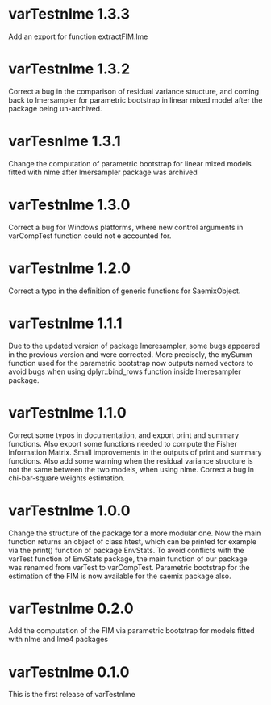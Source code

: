 # varTestnlme 1.3.3

Add an export for function extractFIM.lme 

# varTestnlme 1.3.2

Correct a bug in the comparison of residual variance structure, and coming back to lmersampler for parametric bootstrap in linear mixed model after the package being un-archived.

# varTesnlme 1.3.1

Change the computation of parametric bootstrap for linear mixed models fitted with nlme after lmersampler package was archived

# varTestnlme 1.3.0

Correct a bug for Windows platforms, where new control arguments in varCompTest function could not e accounted for.

# varTestnlme 1.2.0

Correct a typo in the definition of generic functions for SaemixObject.

# varTestnlme 1.1.1

Due to the updated version of package lmeresampler, some bugs appeared in the previous version and were corrected. More precisely, the mySumm function used for the parametric bootstrap now outputs named vectors to avoid bugs when using dplyr::bind_rows function inside lmeresampler package.

# varTestnlme 1.1.0

Correct some typos in documentation, and export print and summary functions. Also export some functions needed to compute the Fisher Information Matrix. Small improvements in the outputs of print and summary functions. Also add some warning when the residual variance structure is not the same between the two models, when using nlme.
Correct a bug in chi-bar-square weights estimation.

# varTestnlme 1.0.0

Change the structure of the package for a more modular one. Now the main function returns an object of class htest, which can be printed for example via the print() function of package EnvStats. To avoid conflicts with the varTest function of EnvStats package, the main function of our package was renamed from varTest to varCompTest.
Parametric bootstrap for the estimation of the FIM is now available for the saemix package also.

# varTestnlme 0.2.0

Add the computation of the FIM via parametric bootstrap for models fitted with nlme and lme4 packages

# varTestnlme 0.1.0

This is the first release of varTestnlme

